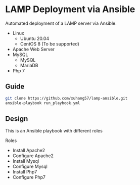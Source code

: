 # LAMP Deployment via Ansible

Automated deployment of a LAMP server via Ansible.

* Linux
  * Ubuntu 20.04
  * CentOS 8 (To be supported)
* Apache Web Server
* MySQL
  * MySQL
  * MariaDB
* Php 7

## Guide

```bash
git clone https://github.com/xuhang57/lamp-ansible.git
ansible-playbook run_playbook.yml
```

## Design

This is an Ansible playbook with different roles

Roles

* Install Apache2
* Configure Apache2
* Install Mysql
* Configure Mysql
* Install Php7
* Configure Php7
